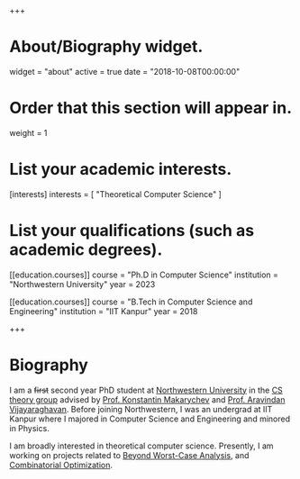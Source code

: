 +++
# About/Biography widget.
widget = "about"
active = true
date = "2018-10-08T00:00:00"

# Order that this section will appear in.
weight = 1

# List your academic interests.
[interests]
  interests = [
    "Theoretical Computer Science"
  ]

# List your qualifications (such as academic degrees).
[[education.courses]]
  course = "Ph.D in Computer Science"
  institution = "Northwestern University"
  year = 2023
  
[[education.courses]]
  course = "B.Tech in Computer Science and Engineering"
  institution = "IIT Kanpur"
  year = 2018
 
+++

# Biography

I am a <s>first</s> second year PhD student at [Northwestern University](https://www.northwestern.edu) in the [CS theory group](https://theory.cs.northwestern.edu) advised by [Prof. Konstantin Makarychev](http://konstantin.makarychev.net/) and [Prof. Aravindan Vijayaraghavan](https://users.eecs.northwestern.edu/~aravindv/). Before joining Northwestern, I was an undergrad at IIT Kanpur where I majored in Computer Science and Engineering and minored in Physics.

I am broadly interested in theoretical computer science. Presently, I am working on projects related to [Beyond Worst-Case Analysis](https://cacm.acm.org/magazines/2019/3/234931-beyond-worst-case-analysis/), and [Combinatorial Optimization](https://arxiv.org/pdf/1711.00405.pdf).
